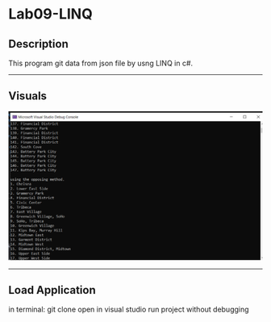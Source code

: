# Lab09-LINQ

## Description
This program git data from json file by usng LINQ in c#.

---

## Visuals
![image](assets/LINQ.png)

---

## Load Application
in terminal: git clone open in visual studio run project without debugging